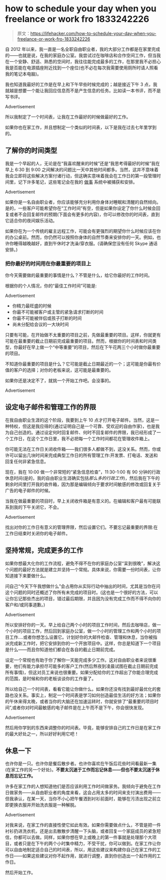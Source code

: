 # how to schedule your day when you freelance or work fro 1833242226

> 原文：<https://lifehacker.com/how-to-schedule-your-day-when-you-freelance-or-work-fro-1833242226>

自 2012 年以来，我一直是一名全职自由职业者，我的大部分工作都是在家里完成的——也就是说，在我的家庭办公室。我尝试过在咖啡店和合作空间工作，但当我在一个安静、舒适、熟悉的空间时，我往往能完成最多的工作，在那里我不必担心我是否能在电源插座附近找到一个座位(也不必在每次我需要使用厕所时请人照看我的笔记本电脑)。

我也知道我最好的工作是在早上和下午早些时候完成的；越是接近下午 3 点，我就越是想要一个能让我回应信息而不是产生信息的任务。比如读一本书评，而不是写书评。

<label class="bxm4mm-13 juykRM">Advertisement</label>

所以我制定了一个时间表，让我在工作最好的时候做最好的工作。

如果你也在家工作，并且想制定一个类似的时间表，以下是我在过去七年里学到的。

## 了解你的时间类型

我是一个早起的人，无论是在“我喜欢醒来的时候”还是“我思考得最好的时候”我在早上 6:30 到 9:00 之间解决的问题比一天中其他时间都多。当然，这并不意味着我会立即将这些解决方案付诸行动，但这确实意味着我会在工作日的第一段管理时间里，记下许多笔记，这些笔记会在我的 [做事](https://lifehacker.com/tag/gtd) 系统中被捕获和安排。

<label class="bxm4mm-13 juykRM">Advertisement</label>

如果你是一名自由职业者，你应该能够充分利用你身体对睡眠和清醒的自然倾向。是的，一些客户可能希望你在“工作时间”有空，但是如果你设定了你什么时候会回复或者不会回复邮件的预期(下面会有更多的内容)，你可以修改你的时间表，直到它适合你的夜间娱乐活动。

如果你在为一个传统的雇主远程工作，可能会有更强烈的期望你什么时候应该在你的办公桌前。然而，你仍然可以按照你身体的自然节奏来安排你的一天。例如，也许你睡得越晚越好，直到午休时才洗澡/穿衣服。(请确保您没有任何 Skype 通话安排。)

### 把你最好的时间用在你最重要的项目上

你今天需要做的最重要的事情是什么？不管是什么，给它你最好的工作时间。

根据你的个人情况，你的“最佳工作时间”可能是:

<label class="bxm4mm-13 juykRM">Advertisement</label>

*   你精力最旺盛的时候
*   你最不可能被客户或主管的紧急请求打断的时间
*   你最不可能被伴侣或孩子打断的时间
*   尚未分配给会议的一大块时间

只要有可能，在开始做不太重要的项目之前，先做最重要的项目。这样，你就更有可能在最重要的截止日期前完成最重要的项目。然而，根据你的时间表和时间类型，你最好在早上做一个“中等重要”的项目，然后在下午花两三个小时做你最重要的项目。

不知道你最重要的项目是什么？它可能是截止日期最近的一个；这可能是你最有价值的客户的选择；对你的老板来说，这可能是最重要的。

如果你还是决定不了，就挑一个开始工作吧。会没事的。

<label class="bxm4mm-13 juykRM">Advertisement</label>

## 设定电子邮件和管理工作的界限

在我自由职业生涯的这个阶段，我要到上午 10 点才打开电子邮件。当然，这是一种特权，但这是我应得的(通过证明自己是一个可靠、受欢迎的自由作家)，也是我为自己创造的。通过设定何时回复邮件、何时不回复邮件的界限，我已经形成了一个工作日，在这个工作日里，我不必把每一个工作时间都花在管理收件箱上。

你可能无法在工作日关闭收件箱——我们很多人都做不到，这没关系。然而，你或许可以留出几块时间来完成典型工作日的所有管理工作:开发票、打电话、发送和回复任何非紧急信息。

现在，我在 10:00 做一个非常短的“紧急信息检查”，11:30-1:00 有 90 分钟的行政休息时间(是的，我的自由职业生涯确实包括*那么多的行政工作*)，然后我在下午的剩余时间里打开我的收件箱，因为那是编辑倾向于要求时间敏感的修改或回复关于广告的电子邮件的时候。

当我在做最重要的项目时，早上关闭收件箱是有意义的。在编辑和客户最有可能联系到我的下午关闭它，不会。

<label class="bxm4mm-13 juykRM">Advertisement</label>

找出对你的工作日有意义的管理界限，然后设置它们。不要忘记最重要的界限:在工作日结束时关闭你的电子邮件。

## 坚持常规，完成更多的工作

如果你想最大化你的工作流程，避免不得不在你的家庭办公室“呆到很晚”，解决这个问题的最好方法就是建立并坚持一个常规。具体来说，你需要一份时间表，让你知道接下来要做什么。

问自己“今天下午我想做什么”会占用你从实际行动中抽出的时间，尤其是当你在问这个问题的同时还概述了你所有未完成的项目时。(这也是一个很好的方法，可以让你忘记那些杰出的项目，错过最后期限，并且因为没有完成工作而不得不向你的客户和/或同事道歉。)

<label class="bxm4mm-13 juykRM">Advertisement</label>

所以安排好你的一天。早上给自己两个小时的项目工作时间，然后去咖啡店，做一个小时的项目工作，然后回到家庭办公室，做一个小时的管理工作和两个小时的项目工作....或者你想怎么设置它。计划好你的大邮件检查、管理和休息，当你被指派完成新工作时，把它安排到你的一个开放项目中。这样，你总是知道下一个项目是什么——而且你知道他们都会在各自的截止日期前完成。

设定一个常规也有助于你了解你一天能完成多少工作。这对自由职业者来说很重要，他们有能力承担尽可能多的客户工作(然后熬夜到凌晨试图在截止日期前完成所有事情)，但这对员工来说也很重要。如果分配给你的工作超出了你能合理完成的范围，是时候和你的老板谈谈你的工作量了。

所以给自己一个时间表，看看它能让你做什么。如果你还没有找到最好最优化的套路也没关系。事实上，制定一个时间表是学习如何创造最佳生活的好方法；如果你的午休来得太晚，或者当你的大脑还在加速运转时，你就安排了“最重要的项目时间”,或者你对时间最敏感的电子邮件是在上午而不是下午，你会很快发现。

<label class="bxm4mm-13 juykRM">Advertisement</label>

然后用你学到的东西来调整你的时间表。毕竟，能够安排自己的工作日是在家工作的最大好处之一，所以好好利用它吧！

## 休息一下

也许你是一只。也许你是餐后散步者。也许你喜欢在午饭后花些时间看最新一集(在家工作的另一个好处)。**不要太沉迷于工作而忘记休息——但也不要太沉迷于休息而忘记工作。**

许多在家工作的人想知道他们是否应该利用工作时间做家务。我倾向于避免在工作日做家务——从自由职业者的角度来看，这会占用太多的时间来支付演出费用——但我承认，在某一天，当你不小心把午餐洒到衬衫前面时，能够在污渍出现之前立即更换衣服并开始洗衣服是一种解脱。

<label class="bxm4mm-13 juykRM">Advertisement</label>

对我来说，在家工作的直接性使它如此有效。如果你需要做点什么，不管是把一件衬衫扔进洗衣机，还是出去散散步清醒一下头脑，或者回复一个家庭成员的紧急短信，你都可以去做。同样，如果你想在早上或晚上的第一件事就是处理那个大项目，或者只是在下午的两个小时集中精力，不受干扰，你可以做到。在家工作让你可以自由地制定适合自己的时间表，所以，用这些建议来构建你自己在家工作的工作日——如果这些建议对你不起作用，就进行调整，直到你创造出一个起作用的工作日。

然后开始工作。